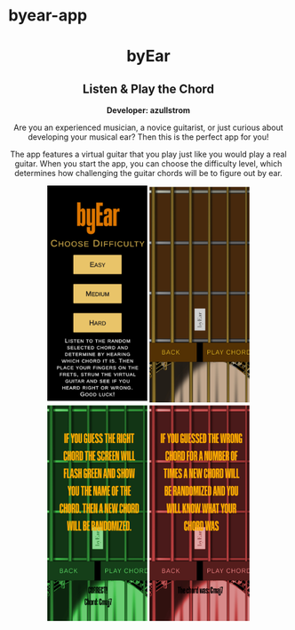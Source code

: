 # byear-app

<div align="center">
  
  <h1>byEar</h1>
  <h2>Listen & Play the Chord</h2>
    
  <b>Developer: azullstrom</b>

  <p>
  Are you an experienced musician, a novice guitarist, or just curious about developing your musical ear? Then this is the perfect app for you!
  
  The app features a virtual guitar that you play just like you would play a real guitar. When you start the app, you can choose the difficulty level, which determines how challenging the guitar chords will be to figure out by ear.
  </p>

  <img src='byEarStartMenu1242x2688.jpg' width='180'>
  <img src='byEarMain1242x2688.jpg' width='180'>
  <img src='byEarMainGreen1242x2688.jpg' width='180'>
  <img src='byEarMainRed1242x2688.jpg' width='180'>

</div>

